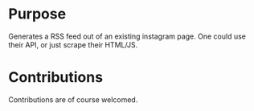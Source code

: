 # Purpose

Generates a RSS feed out of an existing instagram page.
One could use their API, or just scrape their HTML/JS.

# Contributions
Contributions are of course welcomed.
